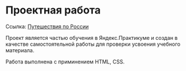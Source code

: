 # Проектная работа

Ссылка: [Путешествия по России](https://ufuw5.github.io/russian-travel/index.html)

Проект является частью обучения в Яндекс.Практикуме и создан в качестве самостоятельной работы для проверки усвоения учебного материала.

Работа выполнена с приминением HTML, CSS.
